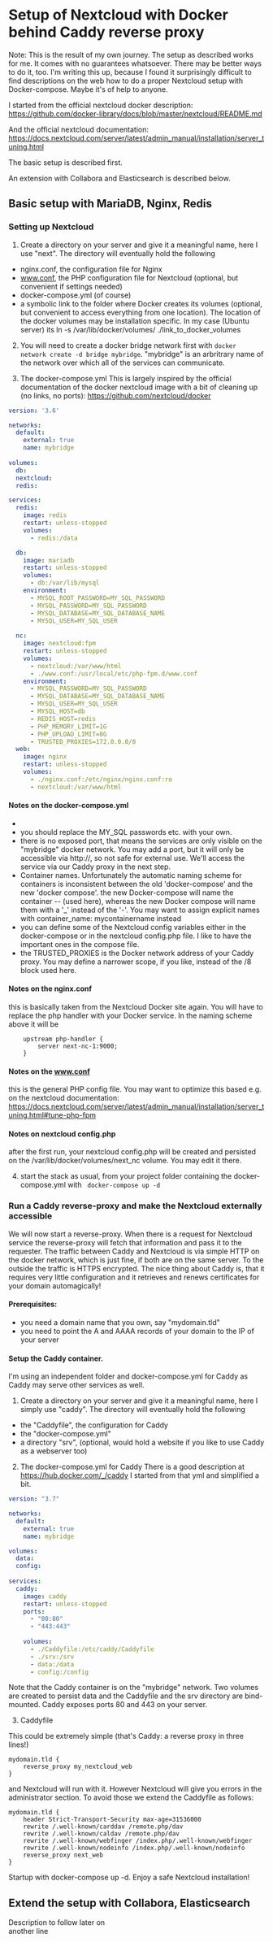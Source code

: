 # Setup of Nextcloud with Docker behind Caddy reverse proxy

Note: This is the result of my own journey. The setup as described works for me. It comes with no guarantees whatsoever. There may be better ways to do it, too.
I'm writing this up, because I found it surprisingly difficult to find descriptions on the web how to do a proper Nextcloud setup with Docker-compose. Maybe it's of help to anyone.

I started from the official nextcloud docker description: https://github.com/docker-library/docs/blob/master/nextcloud/README.md

And the official nextcloud documentation: https://docs.nextcloud.com/server/latest/admin_manual/installation/server_tuning.html

The basic setup is described first. 

An extension with Collabora and Elasticsearch is described below.
 
## Basic setup with MariaDB, Nginx, Redis

### Setting up Nextcloud
1) Create a directory on your server and give it a meaningful name, here I use "next".
The directory will eventually hold the following
- nginx.conf, the configuration file for Nginx
- www.conf,  the PHP configuration file for Nextcloud (optional, but convenient if settings needed)
- docker-compose.yml (of course)
- a symbolic link to the folder where Docker creates its volumes (optional, but convenient to access everything from one location). The location of the docker volumes may be installation specific. In my case (Ubuntu server) its  ln -s /var/lib/docker/volumes/ ./link_to_docker_volumes 

2) You will need to create a docker bridge network first with ```docker network create -d bridge mybridge```. "mybridge" is an arbritrary name of the network over which all of the services can communicate.

3) The docker-compose.yml
This is largely inspired by the official documentation of the docker nextcloud image with a bit of cleaning up (no links, no ports): https://github.com/nextcloud/docker

```yaml
version: '3.6'

networks:
  default:
    external: true
    name: mybridge
    
volumes:
  db:
  nextcloud:
  redis:

services:
  redis:
    image: redis
    restart: unless-stopped
    volumes:
      - redis:/data

  db:
    image: mariadb
    restart: unless-stopped
    volumes:
      - db:/var/lib/mysql
    environment:
      - MYSQL_ROOT_PASSWORD=MY_SQL_PASSWORD
      - MYSQL_PASSWORD=MY_SQL_PASSWORD
      - MYSQL_DATABASE=MY_SQL_DATABASE_NAME
      - MYSQL_USER=MY_SQL_USER
      
  nc:
    image: nextcloud:fpm
    restart: unless-stopped
    volumes:
      - nextcloud:/var/www/html
      - ./www.conf:/usr/local/etc/php-fpm.d/www.conf
    environment:
      - MYSQL_PASSWORD=MY_SQL_PASSWORD
      - MYSQL_DATABASE=MY_SQL_DATABASE_NAME
      - MYSQL_USER=MY_SQL_USER
      - MYSQL_HOST=db
      - REDIS_HOST=redis
      - PHP_MEMORY_LIMIT=1G
      - PHP_UPLOAD_LIMIT=8G
      - TRUSTED_PROXIES=172.0.0.0/8
  web:
    image: nginx
    restart: unless-stopped  
    volumes:
      - ./nginx.conf:/etc/nginx/nginx.conf:ro
      - nextcloud:/var/www/html
```
#### Notes on the docker-compose.yml
- 
- you should replace the MY_SQL passwords etc. with your own.
- there is no exposed port, that means the services are only visible on the "mybridge" docker network. You may add a port, but it will only be accessible via http://, so not safe for external use. We'll access the service via our Caddy proxy in the next step.
- Container names. Unfortunately the automatic naming scheme for containers is inconsistent between the old 'docker-compose' and the new 'docker compose'.
the new Docker-compose will name the container <projectfolder>-<service>-<number> (used here), whereas the new Docker compose will name them with a '_' instead of the '-'. You may want to assign explicit names with container_name: mycontainername instead
- you can define some of the Nextcloud config variables either in the docker-compose or in the nextcloud config.php file. I like to have the important ones in the compose file.
- the TRUSTED_PROXIES is the Docker network address of your Caddy proxy. You may define a narrower scope, if you like, instead of the /8 block used here.

#### Notes on the nginx.conf
this is basically taken from the Nextcloud Docker site again. You will have to replace the php handler with your Docker service. In the naming scheme above it will be
```
    upstream php-handler {
        server next-nc-1:9000;
    }
```



#### Notes on the www.conf
this is the general PHP config file. You may want to optimize this based e.g. on the nextcloud documentation: https://docs.nextcloud.com/server/latest/admin_manual/installation/server_tuning.html#tune-php-fpm

#### Notes on nextcloud config.php
after the first run, your nextcloud config.php will be created and persisted on the /var/lib/docker/volumes/next_nc volume. You may edit it there.

4) start the stack 
as usual, from your project folder containing the docker-compose.yml with ``` docker-compose up -d```


### Run a Caddy reverse-proxy and make the Nextcloud externally accessible
We will now start a reverse-proxy. When there is a request for Nextcloud service the reverse-proxy will fetch that information and pass it to the requester. The traffic between Caddy and Nextcloud is via simple HTTP on the docker network, which is just fine, if both are on the same server. To the outside the traffic is HTTPS encrypted. 
The nice thing about Caddy is, that it requires very little configuration and it retrieves and renews certificates for your domain automagically!

#### Prerequisites:
- you need a domain name that you own, say "mydomain.tld" 
- you need to point the A and AAAA records of your domain to the IP of your server

#### Setup the Caddy container.

I'm using an independent folder and docker-compose.yml for Caddy as Caddy may serve other services as well.

1) Create a directory on your server and give it a meaningful name, here I simply use "caddy".
The directory will eventually hold the following
- the "Caddyfile", the configuration for Caddy
- the "docker-compose.yml"
- a directory "srv", (optional, would hold a website if you like to use Caddy as a webserver too)

2) The docker-compose.yml for Caddy
There is a good description at https://hub.docker.com/_/caddy
I started from that yml and simplified a bit.

```yaml
version: "3.7"

networks:
  default:
    external: true
    name: mybridge

volumes:
  data:
  config:
  
services:
  caddy:
    image: caddy
    restart: unless-stopped
    ports:
      - "80:80"
      - "443:443"
   
    volumes:
      - ./Caddyfile:/etc/caddy/Caddyfile
      - ./srv:/srv
      - data:/data
      - config:/config
```
Note that the Caddy container is on the "mybridge" network. Two volumes are created to persist data and the Caddyfile and the srv directory are bind-mounted.
Caddy exposes ports 80 and 443 on your server.

3) Caddyfile

This could be extremely simple (that's Caddy: a reverse proxy in three lines!)
```
mydomain.tld {
    reverse_proxy my_nextcloud_web
}
```
and Nextcloud will run with it. However Nextcloud will give you errors in the administrator section. To avoid those we extend the Caddyfile as follows:

```
mydomain.tld {
	header Strict-Transport-Security max-age=31536000
	rewrite /.well-known/carddav /remote.php/dav
	rewrite /.well-known/caldav /remote.php/dav
    rewrite /.well-known/webfinger /index.php/.well-known/webfinger
    rewrite /.well-known/nodeinfo /index.php/.well-known/nodeinfo
    reverse_proxy next_web
}
```

Startup with docker-compose up -d. 
Enjoy a safe Nextcloud installation!


## Extend the setup with Collabora, Elasticsearch
 
Description to follow   later  on  
another line  